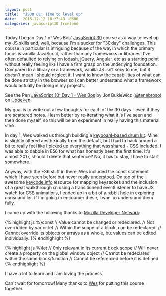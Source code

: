 ```yaml
---
layout: post
title:  "JS30 D1: Time to level up"
date:   2016-12-12 10:27:49 -0600
categories: javascript30 frontend
---
```

Today I began Day 1 of Wes Bos' [JavaScript 30](https://javascript30.com/) course as a way to level up my JS skills and, well, because I'm a sucker for "30 day" challenges. This course in particular is intriguing because of the way in which the primary focus is vanilla JavaScript, rather than any frameworks or libraries. I've often defaulted to relying on lodash, jQuery, Angular, etc as a starting point without really feeling like I have a firm grasp on the underlying foundation. Compared to a library or a framework, vanilla JS isn't sexy to me, but it doesn't mean I should neglect it. I want to know the capabilities of what can be done strictly in the browser so I can better understand what a framework would actually be doing in my projects. 

<p data-height="265" data-theme-id="0" data-slug-hash="YpOMLK" data-default-tab="result" data-user="tenebroso" data-embed-version="2" data-pen-title="JavaScript 30: Day 1 - Wes Bos" class="codepen">See the Pen <a href="http://codepen.io/tenebroso/pen/YpOMLK/">JavaScript 30: Day 1 - Wes Bos</a> by Jon Bukiewicz (<a href="http://codepen.io/tenebroso">@tenebroso</a>) on <a href="http://codepen.io">CodePen</a>.</p>
<script async src="https://production-assets.codepen.io/assets/embed/ei.js"></script>

My goal is to write out a few thoughts for each of the 30 days - even if they are scattered notes. I learn better by re-iterating what it is I've seen and then done myself, so this will be an experiment in really having this material stick.

In day 1, Wes walked us through building a [keyboard-based drum kit](http://codepen.io/tenebroso/pen/YpOMLK?editors=0010). Mine is slightly altered aesthetically from the default, but I had to hack around a bit to really feel like I picked up everything that was shared - CSS included. I was able to dabble in ES6 for what has honestly been the first time. It's almost 2017, should I delete that sentence? No, it has to stay, I have to start somewhere. 

Anyway, with the ES6 stuff in there, Wes included the const statement which I have seen before but never really understood. On top of the awesome [keycode.info](http://keycode.info) resource for mapping keystrokes and the inclusion of a great walkthrough on using a transitionend eventListener to have JS watch for CSS animations, I ended up in a bit of a rabbit hole in exploring const and let. If I'm going to encounter these, I want to understand them fully.

I came up with the following thanks to [Mozilla Developer Network](https://developer.mozilla.org/en-US/docs/Web/JavaScript/Reference/Statements/const):

{% highlight js %}const
// Value cannot be changed or redeclared.
// Not overridden by var or let.
// Within the scope of a block, can be redeclared. 
// Cannot override its objects or arrays as a whole, but values can be edited individually.
{% endhighlight %}

{% highlight js %}let
// Only relevant in its current block scope
// Will never create a property on the global window object
// Cannot be redeclared within the same block/function
// Cannot be referenced before it is defined
{% endhighlight %}

I have a lot to learn and I am loving the process. 

Can't wait for tomorrow! Many thanks to [Wes](http://wesbos.com/) for putting this course together.
